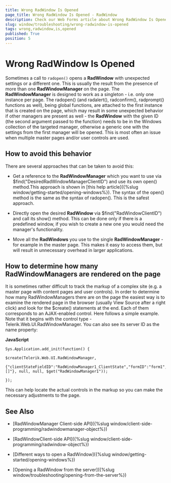 ```yaml
---
title: Wrong RadWindow Is Opened
page_title: Wrong RadWindow Is Opened - RadWindow
description: Check our Web Forms article about Wrong RadWindow Is Opened.
slug: window/troubleshooting/wrong-radwindow-is-opened
tags: wrong,radwindow,is,opened
published: True
position: 5
---
```


# Wrong RadWindow Is Opened

Sometimes a call to `radopen()` opens a **RadWindow** with unexpected settings or a different one. This is usually the result from the presence of more than one **RadWindowManager** on the page. The **RadWindowManager** is designed to work as a singleton - i.e. only one instance per page. The radopen() (and radalert(), radconfirm(), radprompt() functions as well), being global functions, are attached to the first instance that is created on the page, which may result in some unexpected behavior if other managers are present as well - the **RadWindow** with the given ID (the second argument passed to the function) needs to be in the Windows collection of the targeted manager, otherwise a generic one with the settings from the first manager will be opened. This is most often an issue when multiple master pages and/or user controls are used.

## How to avoid this behavior

There are several approaches that can be taken to avoid this:

* Get a reference to the **RadWindowManager** which you want to use via $find("DesiredRadWindowManagerClientID") and use its own open() method.This approach is shown in [this help article]({%slug window/getting-started/opening-windows%}). The syntax of the open() method is the same as the syntax of radopen(). This is the safest approach.

* Directly open the desired **RadWindow** via $find("RadWindowClientID") and call its show() method. This can be done only if there is a predefined window, if you wish to create a new one you would need the manager's functionality.

* Move all the **RadWindows** you use to the single **RadWindowManager** -for example in the master page. This makes it easy to access them, but will result in unnecessary overhead in larger applications.

## How to determine how many RadWindowManagers are rendered on the page

It is sometimes rather difficult to track the markup of a complex site (e.g. a master page with content pages and user controls). In order to determine how many RadWindowManagers there are on the page the easiest way is to examine the rendered page in the browser (usually View Source after a right click) and look for the $create() statements at the end. Each of them corresponds to an AJAX-enabled control. Here follows a simple example. Note that it begins with the control type - Telerik.Web.UI.RadWindowManager. You can also see its server ID as the name property:

**JavaScript**

	Sys.Application.add_init(function() {

	$create(Telerik.Web.UI.RadWindowManager,

	{"clientStateFieldID":"RadWindowManager1_ClientState","formID":"form1","iconUrl":"","minimizeIconUrl":"","name":"RadWindowManager1","skin":"Default","windowControls":"[]"}, null, null, $get("RadWindowManager1"));

	});

This can help locate the actual controls in the markup so you can make the necessary adjustments to the page.

## See Also

 * [RadWindowManager Client-side API]({%slug window/client-side-programming/radwindowmanager-object%})

 * [RadWindowClient-side API]({%slug window/client-side-programming/radwindow-object%})

 * [Different ways to open a RadWindow]({%slug window/getting-started/opening-windows%})

 * [Opening a RadWindow from the server]({%slug window/troubleshooting/opening-from-the-server%})
